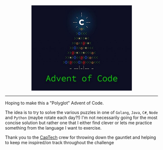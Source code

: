 <p align="center">
  <img width="331" height="280" src="./aoc.png">
</p>

----

Hoping to make this a "Polyglot" Advent of Code. 

The idea is to try to solve the various puzzles in one of `Golang`, `Java`, `C#`, `Node` and `Python`  (maybe rotate each day?!)  I'm not necessarily going for the most 
concise solution but rather one that I either find clever or lets me practice something from the language I want to exercise.

Thank you to the [CapTech](https://captechconsulting.com/) crew for throwing down the gauntlet and helping to keep me inspired/on track throughout the challenge
